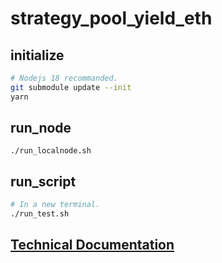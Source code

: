 # strategy_pool_yield_eth

## initialize

```bash
# Nodejs 18 recommanded.
git submodule update --init
yarn
```

## run_node

```
./run_localnode.sh
```

## run_script

```bash
# In a new terminal.
./run_test.sh
```

## [Technical Documentation](./docs/Yield%20Layer%20Tech%20Documentation.md)
